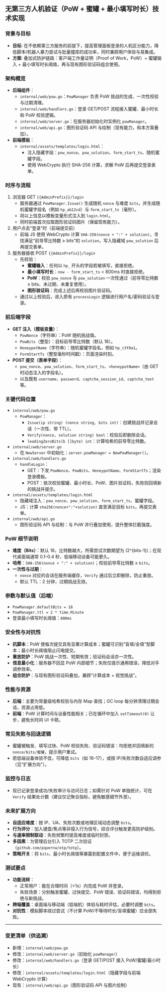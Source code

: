 ## 无第三方人机验证（PoW + 蜜罐 + 最小填写时长）技术实现

### 背景与目标
- **目标**: 在不依赖第三方服务的前提下，提高管理面板登录的人机区分能力，降低脚本/机器人暴力尝试与批量撞库的成功率，同时兼顾用户体验与易集成。
- **方案**: 叠加式防护链路：客户端工作量证明（Proof of Work，PoW）+ 蜜罐输入 + 最小填写时长阈值，再与现有图形验证码组合使用。

### 架构概览
- **后端组件**：
  - `internal/web/pow.go`：`PowManager` 负责 PoW 挑战的生成、一次性校验与过期清理。
  - `internal/web/handlers.go`：登录 GET/POST 流程接入蜜罐、最小时长和 PoW 校验逻辑。
  - `internal/web/server.go`：在服务器初始化时实例化 `powManager`。
  - `internal/web/api.go`：图形验证码 API 与绘制（现有能力，和本方案叠加）。
- **前端模板**：
  - `internal/assets/templates/login.html`：
    - 注入隐藏字段：`pow_nonce`、`pow_solution`、`form_start_ts`、随机蜜罐字段。
    - 使用 WebCrypto 执行 SHA-256 计算，求解 PoW 后再提交登录表单。

### 时序与流程
1. 浏览器 GET `{{AdminPrefix}}/login`
   - 服务器通过 `PowManager.Issue()` 生成随机 `nonce` 与难度 `bits`，并生成随机蜜罐字段名（例如 `hp_ab12cd`）与 `form_start_ts`（毫秒）。
   - 将以上信息以模板变量形式注入到 `login.html`。
   - 同时前端首次拉取图形验证码图片（保留现有能力）。
2. 用户点击“登录”时（前端提交前）
   - 前端 JS 使用 WebCrypto 计算 `SHA-256(nonce + ":" + solution)`，寻找满足“前导零比特数 ≥ bits”的 `solution`，写入隐藏域 `pow_solution` 后再提交表单。
3. 服务器接收 POST `{{AdminPrefix}}/login`
   - 先校验：
     - **蜜罐输入**：任何以 `hp_` 开头的字段若被填写，直接拒绝。
     - **最小填写时长**：`now - form_start_ts` < 800ms 时直接拒绝。
     - **PoW**：校验 `pow_nonce` 与 `pow_solution` 一次性通过（前导零比特数 ≥ bits、未过期、未重复使用）。
     - **图形验证码**：完成上述后再校验图片验证码。
   - 通过以上校验后，进入原有 `processLogin` 逻辑进行用户名/密码验证与登录。

### 前后端字段
- **GET 注入（模板变量）**：
  - `PowNonce`（字符串）：PoW 随机挑战值。
  - `PowBits`（整型）：目标前导零比特数（默认 18）。
  - `HoneypotName`（字符串）：随机蜜罐字段名，例如 `hp_c3f0a1`。
  - `FormStartTs`（整型毫秒时间戳）：页面渲染时刻。
- **POST 提交（表单字段）**：
  - `pow_nonce`、`pow_solution`、`form_start_ts`、`<honeypotName>`（由 GET 时动态注入的字段名）。
  - 以及既有 `username`、`password`、`captcha_session_id`、`captcha_text` 等。

### 关键代码位置
- `internal/web/pow.go`
  - `PowManager`：
    - `Issue(ip string) (nonce string, bits int)`：创建挑战并记录会话（一次性、带 TTL）。
    - `Verify(nonce, solution string) bool`：校验后即删除会话。
    - `leadingZeroBits(b []byte) int`：计算哈希的前导零比特数。
- `internal/web/server.go`
  - 在 `NewServer` 中初始化：`server.powManager = NewPowManager()`。
- `internal/web/handlers.go`
  - `handleLogin`：
    - GET：下发 `PowNonce`、`PowBits`、`HoneypotName`、`FormStartTs`；渲染登录模板。
    - POST：依次校验蜜罐、最小时长、PoW、图片验证码，失败则回填新的挑战并提示。
- `internal/assets/templates/login.html`
  - 隐藏域注入：`pow_nonce`、`pow_solution`、`form_start_ts`、蜜罐字段。
  - JS：计算 `sha256(nonce+":"+solution)` 直至满足目标 `bits`，再提交表单。
- `internal/web/api.go`
  - 图形验证码 API 与绘制：与 PoW 并行叠加使用，提升整体拦截强度。

### PoW 细节说明
- **难度（Bits）**：默认 18，比特数越大，所需尝试次数期望为 \(2^{bits-1}\)；在现代桌面端通常 0.1–0.4 秒，低端移动设备可能更久。
- **哈希**：`SHA-256(nonce + ":" + solution)`；校验前导零比特数 ≥ `bits`。
- **一次性与过期**：
  - `nonce` 对应的会话在服务端缓存，`Verify` 通过后立即删除，防止重放。
  - 默认 TTL：2 分钟，过期挑战无效。

### 参数与默认值（后端）
- `PowManager.defaultBits = 18`
- `PowManager.ttl = 2 * time.Minute`
- 登录最小填写时长阈值：`800ms`

### 安全性与对抗性
- **抗脚本**：PoW 使每次提交具有显著计算成本；蜜罐可识别“盲填/全填”型脚本；最小时长阈值阻止闪电提交。
- **重放防护**：PoW 挑战一次性、短期有效；验证码会话亦一次性。
- **信息最小化**：服务器不回显 PoW 内部细节；失败仅提示通用错误，降低对手调参效率。
- **组合防护**：与现有图形验证码叠加，兼顾“计算成本 + 视觉挑战”。

### 性能与资源
- **后端**：主要为常量级哈希校验与内存 Map 查找；GC loop 每分钟清理过期会话，资源占用低。
- **前端**：PoW 计算时间与设备性能相关；已在循环中加入 `setTimeout(0)` 让步，避免长时间 UI 卡顿。

### 常见失败与回退逻辑
- 蜜罐被触发、填写过快、PoW 校验失败、验证码错误：均拒绝并回填新的 `nonce/bits/蜜罐`，提示用户重试。
- 若低端设备体验不佳，可降低 `bits`（如 16–17），或按 IP/失败次数自适应调参（见“扩展方向”）。

### 监控与日志
- 现已记录登录成功/失败审计与访问日志；如需针对 PoW 单独统计，可在 `Verify` 结果处计数（建议仅记聚合指标，避免敏感细节外泄）。

### 未来扩展方向
- **自适应难度**：按 IP、UA、失败次数或地理区域动态调整 `bits`。
- **行为评分**：加入键盘/焦点等非侵入行为信号，综合评分触发更高防护级别。
- **与速率限制联动**：失败频繁时提高难度或临时封禁。
- **多因素**：为管理后台引入 TOTP 二次验证（`github.com/pquerna/otp/totp`）。
- **策略开关**：将 `bits`、最小时长阈值等暴露到配置文件中，便于运维调优。

### 测试要点
- **功能流转**：
  - 正常用户：能在合理时间（<1s）内完成 PoW 并登录。
  - 失败场景：分别触发蜜罐、过快提交、PoW 错误、验证码错误，均得到拒绝与新挑战。
- **跨端覆盖**：桌面端与移动端（低端机）体验与耗时评估，必要时调整 `bits`。
- **对抗性**：模拟脚本绕过尝试（不计算 PoW/不等待时长/盲填蜜罐）应全部失败。

---

### 变更清单（供追溯）
- 新增：`internal/web/pow.go`
- 修改：`internal/web/server.go`（初始化 `powManager`）
- 修改：`internal/web/handlers.go`（登录 GET/POST 接入 PoW/蜜罐/最小时长）
- 修改：`internal/assets/templates/login.html`（隐藏字段与前端 WebCrypto 计算）
- 现有：`internal/web/api.go`（图形验证码 API 与图片绘制）
